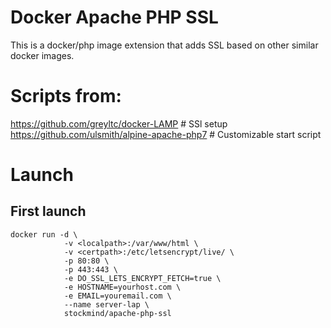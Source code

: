 # Docker Apache PHP SSL

This is a docker/php image extension that adds SSL based on other similar docker images.

# Scripts from:

https://github.com/greyltc/docker-LAMP # SSl setup
https://github.com/ulsmith/alpine-apache-php7 # Customizable start script

# Launch

## First launch
```
docker run -d \
            -v <localpath>:/var/www/html \
            -v <certpath>:/etc/letsencrypt/live/ \
            -p 80:80 \
            -p 443:443 \
            -e DO_SSL_LETS_ENCRYPT_FETCH=true \
            -e HOSTNAME=yourhost.com \
            -e EMAIL=youremail.com \
            --name server-lap \
            stockmind/apache-php-ssl
```
